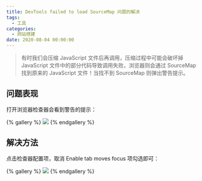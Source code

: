 ```yaml
---
title: DevTools failed to load SourceMap 问题的解决
tags:
  - 工具
categories:
  - 网站搭建
date: 2020-08-04 00:00:00
---
```


> 有时我们会压缩 JavaScript 文件后再调用，压缩过程中可能会破坏掉 JavaScript 文件中的部分代码导致调用失败，浏览器则会通过 SourceMap 找到原来的 JavaScript 文件！当找不到 SourceMap 则弹出警告提示。

<!-- more -->

## 问题表现

打开浏览器检查器会看到警告的提示：

{% gallery %}
![](https://cdn.dusays.com/2020/08/248-1.jpg/1)
{% endgallery %}

## 解决方法

点击检查器配置项，取消 Enable tab moves focus 项勾选即可：

{% gallery %}
![](https://cdn.dusays.com/2020/08/248-2.jpg/1)
{% endgallery %}
